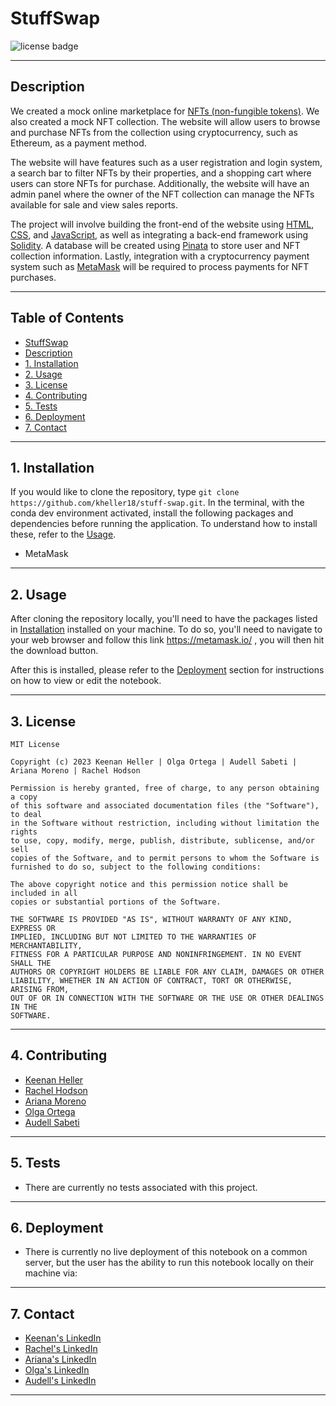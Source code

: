# StuffSwap

![license badge](https://shields.io/badge/license-mit-blue)

---

## Description
We created a mock online marketplace for [NFTs (non-fungible tokens)](https://en.wikipedia.org/wiki/Non-fungible_token). We also created a mock NFT collection. The website will allow users to browse and purchase NFTs from the collection using cryptocurrency, such as Ethereum, as a payment method.

The website will have features such as a user registration and login system, a search bar to filter NFTs by their properties, and a shopping cart where users can store NFTs for purchase. Additionally, the website will have an admin panel where the owner of the NFT collection can manage the NFTs available for sale and view sales reports.

The project will involve building the front-end of the website using [HTML](https://developer.mozilla.org/en-US/docs/Learn/Getting_started_with_the_web/HTML_basics), [CSS](https://developer.mozilla.org/en-US/docs/Learn/Getting_started_with_the_web/CSS_basics), and [JavaScript](https://www.javascript.com/), as well as integrating a back-end framework using [Solidity](https://soliditylang.org/). A database will be created using [Pinata](https://www.pinata.cloud/) to store user and NFT collection information. Lastly, integration with a cryptocurrency payment system such as [MetaMask](https://metamask.io/download/) will be required to process payments for NFT purchases.

---

## Table of Contents

  - [StuffSwap](#stuffswap)
  - [Description](#description)
  - [1. Installation](#1-installation)
  - [2. Usage](#2-usage)
  - [3. License](#3-license)
  - [4. Contributing](#4-contributing)
  - [5. Tests](#5-tests)
  - [6. Deployment](#6-deployment)
  - [7. Contact](#7-contact)

---

## 1. Installation

  If you would like to clone the repository, type `git clone https://github.com/kheller18/stuff-swap.git`.
  In the terminal, with the conda dev environment activated, install the following packages and dependencies before running the application. To understand how to install these, refer to the [Usage](#2-usage).
  - MetaMask


---

## 2. Usage

  After cloning the repository locally, you'll need to have the packages listed in [Installation](#1-installation) installed on your machine. To do so, you'll need to navigate to your web browser and follow this link https://metamask.io/ , you will then hit the download button. 

  After this is installed, please refer to the [Deployment](#6-deployment) section for instructions on how to view or edit the notebook.

---

## 3. License
  ```
  MIT License

  Copyright (c) 2023 Keenan Heller | Olga Ortega | Audell Sabeti | Ariana Moreno | Rachel Hodson

  Permission is hereby granted, free of charge, to any person obtaining a copy
  of this software and associated documentation files (the "Software"), to deal
  in the Software without restriction, including without limitation the rights
  to use, copy, modify, merge, publish, distribute, sublicense, and/or sell
  copies of the Software, and to permit persons to whom the Software is
  furnished to do so, subject to the following conditions:

  The above copyright notice and this permission notice shall be included in all
  copies or substantial portions of the Software.

  THE SOFTWARE IS PROVIDED "AS IS", WITHOUT WARRANTY OF ANY KIND, EXPRESS OR
  IMPLIED, INCLUDING BUT NOT LIMITED TO THE WARRANTIES OF MERCHANTABILITY,
  FITNESS FOR A PARTICULAR PURPOSE AND NONINFRINGEMENT. IN NO EVENT SHALL THE
  AUTHORS OR COPYRIGHT HOLDERS BE LIABLE FOR ANY CLAIM, DAMAGES OR OTHER
  LIABILITY, WHETHER IN AN ACTION OF CONTRACT, TORT OR OTHERWISE, ARISING FROM,
  OUT OF OR IN CONNECTION WITH THE SOFTWARE OR THE USE OR OTHER DEALINGS IN THE
  SOFTWARE.
  ```
---

## 4. Contributing

  + [Keenan Heller](https://github.com/kheller18)
  + [Rachel Hodson](https://github.com/rachelannhodson)
  + [Ariana Moreno](https://github.com/arianamoreno13)
  + [Olga Ortega](https://github.com/olgaortega5)
  + [Audell Sabeti](https://github.com/asabeti)

---

## 5. Tests

  + There are currently no tests associated with this project.

---

## 6. Deployment
  + There is currently no live deployment of this notebook on a common server, but the user has the ability to run this notebook locally on their machine via:

---

## 7. Contact

  + [Keenan's LinkedIn](https://www.linkedin.com/in/keenanheller/)
  + [Rachel's LinkedIn](https://www.linkedin.com/in/rachelannhodson/)
  + [Ariana's LinkedIn](www.linkedin.com/in/ariana-moreno-52b2b7211)
  + [Olga's LinkedIn](https://www.linkedin.com/in/olga-ortega-82a15329)
  + [Audell's LinkedIn](https://www.linkedin.com/in/audell-sabeti-38375a1b2)

---